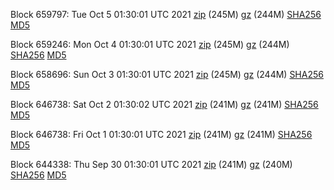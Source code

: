 Block 659797: Tue Oct  5 01:30:01 UTC 2021 [zip](https://files.01coin.io/mainnet/2021-10-05/bootstrap.dat.zip) (245M) [gz](https://files.01coin.io/mainnet/2021-10-05/bootstrap.dat.tar.gz) (244M) [SHA256](https://files.01coin.io/mainnet/2021-10-05/sha256.txt) [MD5](https://files.01coin.io/mainnet/2021-10-05/md5.txt)

Block 659246: Mon Oct  4 01:30:01 UTC 2021 [zip](https://files.01coin.io/mainnet/2021-10-04/bootstrap.dat.zip) (245M) [gz](https://files.01coin.io/mainnet/2021-10-04/bootstrap.dat.tar.gz) (244M) [SHA256](https://files.01coin.io/mainnet/2021-10-04/sha256.txt) [MD5](https://files.01coin.io/mainnet/2021-10-04/md5.txt)

Block 658696: Sun Oct  3 01:30:01 UTC 2021 [zip](https://files.01coin.io/mainnet/2021-10-03/bootstrap.dat.zip) (245M) [gz](https://files.01coin.io/mainnet/2021-10-03/bootstrap.dat.tar.gz) (244M) [SHA256](https://files.01coin.io/mainnet/2021-10-03/sha256.txt) [MD5](https://files.01coin.io/mainnet/2021-10-03/md5.txt)

Block 646738: Sat Oct  2 01:30:02 UTC 2021 [zip](https://files.01coin.io/mainnet/2021-10-02/bootstrap.dat.zip) (241M) [gz](https://files.01coin.io/mainnet/2021-10-02/bootstrap.dat.tar.gz) (241M) [SHA256](https://files.01coin.io/mainnet/2021-10-02/sha256.txt) [MD5](https://files.01coin.io/mainnet/2021-10-02/md5.txt)

Block 646738: Fri Oct  1 01:30:01 UTC 2021 [zip](https://files.01coin.io/mainnet/2021-10-01/bootstrap.dat.zip) (241M) [gz](https://files.01coin.io/mainnet/2021-10-01/bootstrap.dat.tar.gz) (241M) [SHA256](https://files.01coin.io/mainnet/2021-10-01/sha256.txt) [MD5](https://files.01coin.io/mainnet/2021-10-01/md5.txt)

Block 644338: Thu Sep 30 01:30:01 UTC 2021 [zip](https://files.01coin.io/mainnet/2021-09-30/bootstrap.dat.zip) (241M) [gz](https://files.01coin.io/mainnet/2021-09-30/bootstrap.dat.tar.gz) (240M) [SHA256](https://files.01coin.io/mainnet/2021-09-30/sha256.txt) [MD5](https://files.01coin.io/mainnet/2021-09-30/md5.txt)
